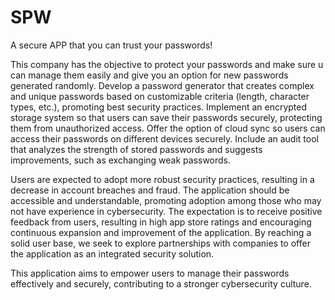 # SPW
A secure APP that you can trust your passwords!

This company has the objective to protect your passwords and make sure u can manage them easily and give you an option for new passwords generated randomly.
Develop a password generator that creates complex and unique passwords based on customizable criteria (length, character types, etc.), promoting best security practices.
Implement an encrypted storage system so that users can save their passwords securely, protecting them from unauthorized access.
Offer the option of cloud sync so users can access their passwords on different devices securely.
Include an audit tool that analyzes the strength of stored passwords and suggests improvements, such as exchanging weak passwords.

Users are expected to adopt more robust security practices, resulting in a decrease in account breaches and fraud.
The application should be accessible and understandable, promoting adoption among those who may not have experience in cybersecurity.
The expectation is to receive positive feedback from users, resulting in high app store ratings and encouraging continuous expansion and improvement of the application.
By reaching a solid user base, we seek to explore partnerships with companies to offer the application as an integrated security solution.

This application aims to empower users to manage their passwords effectively and securely, contributing to a stronger cybersecurity culture.

